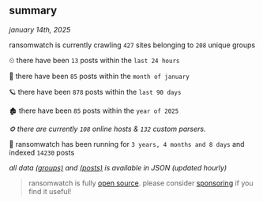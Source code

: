
## summary
_january 14th, 2025_

ransomwatch is currently crawling `427` sites belonging to `208` unique groups

⏲ there have been `13` posts within the `last 24 hours`

🦈 there have been `85` posts within the `month of january`

🪐 there have been `878` posts within the `last 90 days`

🏚 there have been `85` posts within the `year of 2025`

_⚙️ there are currently `108` online hosts & `132` custom parsers._

🦕 ransomwatch has been running for `3 years, 4 months and 8 days` and indexed `14230` posts

_all data  [(groups)](http://ransomwhat.telemetry.ltd/groups) and [(posts)](http://ransomwhat.telemetry.ltd/posts) is available in JSON (updated hourly)_

> ransomwatch is fully [open source](https://github.com/joshhighet/ransomwatch#ransomwatch--). please consider [sponsoring](https://github.com/sponsors/joshhighet) if you find it useful!
